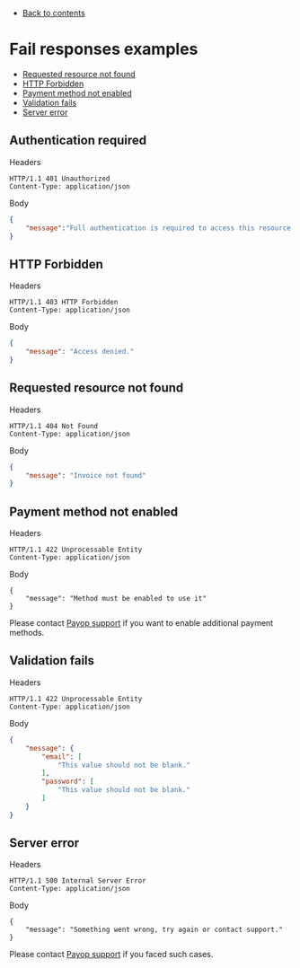 * [Back to contents](../Readme.md#contents)

# Fail responses examples

* [Requested resource not found](#requested-resource-not-found)
* [HTTP Forbidden](#http-forbidden)
* [Payment method not enabled](#payment-method-not-enabled)
* [Validation fails](#validation-fails)
* [Server error](#server-error)


## Authentication required

Headers
```
HTTP/1.1 401 Unauthorized
Content-Type: application/json
```
Body
```json
{
    "message":"Full authentication is required to access this resource."
}
```

## HTTP Forbidden

Headers
```
HTTP/1.1 403 HTTP Forbidden
Content-Type: application/json
```
Body
```json
{
    "message": "Access denied."
}
```

## Requested resource not found

Headers
```
HTTP/1.1 404 Not Found
Content-Type: application/json
```
Body
```json
{
    "message": "Invoice not found"
}
```

## Payment method not enabled

Headers
```
HTTP/1.1 422 Unprocessable Entity
Content-Type: application/json
```
Body
```
{
    "message": "Method must be enabled to use it"
}
```

Please contact [Payop support](https://payop.com/en/contact-us) if you want to enable additional payment methods.

## Validation fails

Headers
```
HTTP/1.1 422 Unprocessable Entity
Content-Type: application/json
```
Body
```json
{
    "message": {
        "email": [
            "This value should not be blank."
        ],
        "password": [
            "This value should not be blank."
        ]
    }
}
```

## Server error

Headers
```
HTTP/1.1 500 Internal Server Error
Content-Type: application/json
```
Body
```
{
    "message": "Something went wrong, try again or contact support."
}
```

Please contact [Payop support](https://payop.com/en/contact-us) if you faced such cases.